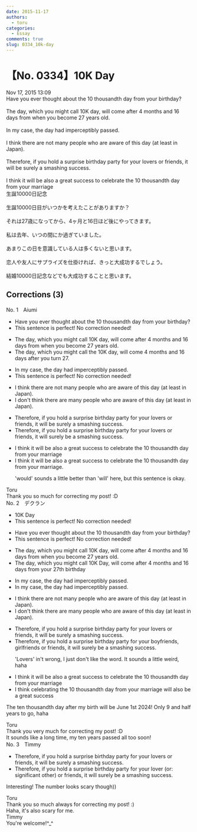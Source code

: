 ```yaml
---
date: 2015-11-17
authors:
  - toru
categories:
  - Essay
comments: true
slug: 0334_10k-day
---
```


# 【No. 0334】10K Day
<div class="date">Nov 17, 2015 13:09</div>
<div id="post"><div id="body_show_ori">
Have you ever thought about the 10 thousandth day from your birthday?<br/><br/>The day, which you might call 10K day, will come after 4 months and 16 days from when you become 27 years old.<br/><br/>In my case, the day had imperceptibly passed.<br/><br/>I think there are not many people who are aware of this day (at least in Japan).<br/><br/>Therefore, if you hold a surprise birthday party for your lovers or friends, it will be surely a smashing success.<br/><br/>I think it will be also a great success to celebrate the 10 thousandth day from your marriage 
</div></div>

<!-- more -->

<div id="post_ja"><div id="body_show_mo">
生誕10000日記念<br/><br/>生誕10000日目がいつかを考えたことがありますか？<br/><br/>それは27歳になってから、4ヶ月と16日ほど後にやってきます。<br/><br/>私は去年、いつの間にか過ぎていました。<br/><br/>あまりこの日を意識している人は多くないと思います。<br/><br/>恋人や友人にサプライズを仕掛ければ、きっと大成功するでしょう。<br/><br/>結婚10000日記念などでも大成功することと思います。
</div></div>

## Corrections (3)
<div id="block"><div class="first_name"> No. 1　<span class="just_name">Aiumi</span></div><div id="block2">
<ul class="correction_field">
<li class="incorrect">Have you ever thought about the 10 thousandth day from your birthday?</li>
<li class="corrected perfect">This sentence is perfect! No correction needed!</li>
</ul>
<ul class="correction_field">
<li class="incorrect">The day, which you might call 10K day, will come after 4 months and 16 days from when you become 27 years old.</li>
<li class="corrected correct">
The day, which you might call <span class="f_blue">the</span> 10K day, will come 4 months and 16 days<span class="f_blue"> after you turn 27</span>.
</li>
</ul>
<ul class="correction_field">
<li class="incorrect">In my case, the day had imperceptibly passed.</li>
<li class="corrected perfect">This sentence is perfect! No correction needed!</li>
</ul>
<ul class="correction_field">
<li class="incorrect">I think there are not many people who are aware of this day (at least in Japan).</li>
<li class="corrected correct">
<span class="f_blue">I don't think there are</span> many people who are aware of this day (at least in Japan).
</li>
</ul>
<ul class="correction_field">
<li class="incorrect">Therefore, if you hold a surprise birthday party for your lovers or friends, it will be surely a smashing success.</li>
<li class="corrected correct">
Therefore, if you hold a surprise birthday party for your lovers or friends, it will <span class="f_blue">surely be</span> a smashing success.
</li>
</ul>
<ul class="correction_field">
<li class="incorrect">I think it will be also a great success to celebrate the 10 thousandth day from your marriage </li>
<li class="corrected correct">
I think it will be also a great success to celebrate the 10 thousandth day from your marriage.
<p class="correction_comment">'would' sounds a little better than 'will' here, but this sentence is okay.</p>
</li>
</ul>
</div><div class="name"><span class="just_name">Toru</span><br>
Thank you so much for correcting my post! :D
</div>
</div>
<div id="block"><div class="first_name"> No. 2　<span class="just_name">デクラン</span></div><div id="block2">
<ul class="correction_field">
<li class="incorrect">10K Day</li>
<li class="corrected perfect">This sentence is perfect! No correction needed!</li>
</ul>
<ul class="correction_field">
<li class="incorrect">Have you ever thought about the 10 thousandth day from your birthday?</li>
<li class="corrected perfect">This sentence is perfect! No correction needed!</li>
</ul>
<ul class="correction_field">
<li class="incorrect">The day, which you might call 10K day, will come after 4 months and 16 days from when you become 27 years old.</li>
<li class="corrected correct">
The day, which you might call 10K <span class="f_blue">D</span>ay, will come after 4 months and 16 days from <span class="f_blue">your 27th birthday</span>
</li>
</ul>
<ul class="correction_field">
<li class="incorrect">In my case, the day had imperceptibly passed.</li>
<li class="corrected correct">
In my case, the day had imperceptibly passed.
</li>
</ul>
<ul class="correction_field">
<li class="incorrect">I think there are not many people who are aware of this day (at least in Japan).</li>
<li class="corrected correct">
I <span class="f_blue">don't think there are</span> many people who are aware of this day (at least in Japan).
</li>
</ul>
<ul class="correction_field">
<li class="incorrect">Therefore, if you hold a surprise birthday party for your lovers or friends, it will be surely a smashing success.</li>
<li class="corrected correct">
Therefore, if you hold a surprise birthday party for your <span class="f_blue">boyfriends, girlfriends</span> or friends, it will <span class="f_blue">surely be </span>a smashing success.
<p class="correction_comment">'Lovers' in't wrong, I just don't like the word. It sounds a little weird, haha</p>
</li>
</ul>
<ul class="correction_field">
<li class="incorrect">I think it will be also a great success to celebrate the 10 thousandth day from your marriage </li>
<li class="corrected correct">
I think <span class="f_blue">celebrating the 10 thousandth day from your marriage will also be a great success</span>
</li>
</ul>
<p class="comment_small">
 The ten thousandth day after my birth will be June 1st 2024! Only 9 and half years to go, haha
</p>

</div><div class="name"><span class="just_name">Toru</span><br>
Thank you very much for correcting my post! :D<br/>It sounds like a long time, my ten years passed all too soon!
</div>
</div>
<div id="block"><div class="first_name"> No. 3　<span class="just_name">Timmy</span></div><div id="block2">
<ul class="correction_field">
<li class="incorrect">Therefore, if you hold a surprise birthday party for your lovers or friends, it will be surely a smashing success.</li>
<li class="corrected correct">
Therefore, if you hold a surprise birthday party for your lover (or: <span class="f_blue">significant other</span>) or friends, it will surely be a smashing success.
</li>
</ul>
<p class="comment_small">
 Interesting! The number looks scary though))
</p>

</div><div class="name"><span class="just_name">Toru</span><br>
Thank you so much always for correcting my post! :)<br/>Haha, it's also scary for me.
</div>
<div class="name"><span class="just_name">Timmy</span><br>
You're welcome!^_^
</div>
</div>
